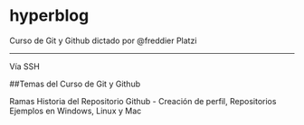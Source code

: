 # hyperblog
Curso de Git y Github dictado por @freddier Platzi

_____________________________________________________________________________

Vía SSH

##Temas del Curso de Git y Github

Ramas
Historia del Repositorio
Github - Creación de perfil, Repositorios
Ejemplos en Windows, Linux y Mac
